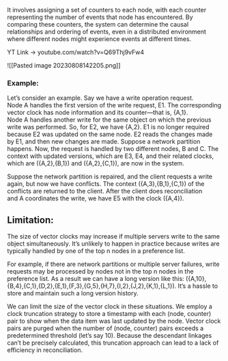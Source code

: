 It involves assigning a set of counters to each node, with each counter representing the number of events that node has encountered. By comparing these counters, the system can determine the causal relationships and ordering of events, even in a distributed environment where different nodes might experience events at different times.

YT Link -> youtube.com/watch?v=Q69Thj9vFw4

![[Pasted image 20230808142205.png]]
### Example:

Let’s consider an example. Say we have a write operation request. Node A handles the first version of the write request, E1. The corresponding vector clock has node information and its counter—that is, {A,1}. Node A handles another write for the same object on which the previous write was performed. So, for E2, we have {A,2}. E1 is no longer required because E2 was updated on the same node. E2 reads the changes made by E1, and then new changes are made. Suppose a network partition happens. Now, the request is handled by two different nodes, B and C. The context with updated versions, which are E3, E4, and their related clocks, which are ({A,2},{B,1}) and ({A,2},{C,1}), are now in the system.

Suppose the network partition is repaired, and the client requests a write again, but now we have conflicts. The context ({A,3},{B,1},{C,1}) of the conflicts are returned to the client. After the client does reconciliation and A coordinates the write, we have E5 with the clock ({A,4}).





## Limitation:

The size of vector clocks may increase if multiple servers write to the same object simultaneously. It’s unlikely to happen in practice because writes are typically handled by one of the top n nodes in a preference list.

For example, if there are network partitions or multiple server failures, write requests may be processed by nodes not in the top n nodes in the preference list. As a result we can have a long version like this: ({A,10},{B,4},{C,1},{D,2},{E,1},{F,3},{G,5},{H,7},{I,2},{J,2},{K,1},{L,1}). It’s a hassle to store and maintain such a long version history.

We can limit the size of the vector clock in these situations. We employ a clock truncation strategy to store a timestamp with each (node, counter) pair to show when the data item was last updated by the node. Vector clock pairs are purged when the number of (node, counter) pairs exceeds a predetermined threshold (let’s say 10). Because the descendant linkages can’t be precisely calculated, this truncation approach can lead to a lack of efficiency in reconciliation.

